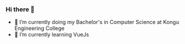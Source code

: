 ### Hi there 👋

- 🔭 I’m currently doing my Bachelor's in Computer Science at Kongu Engineering College
- 🌱 I’m currently learning VueJs

<!--
**LalitKumaran/LalitKumaran** is a ✨ _special_ ✨ repository because its `README.md` (this file) appears on your GitHub profile.

Here are some ideas to get you started:

- 🔭 I’m currently doing my Bachelor's in Computer Science in Kongu Engineering College ...
- 🌱 I’m currently learning VueJs ...
- 👯 I’m looking to collaborate on ...
- 🤔 I’m looking for help with ...
- 💬 Ask me about ...
- 📫 How to reach me: ...
- 😄 Pronouns: ...
- ⚡ Fun fact: ...
-->
